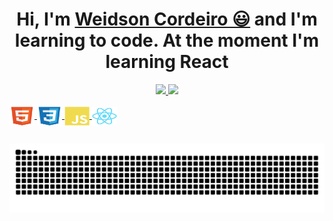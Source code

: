 <!--
**WeidsonCordeiro/WeidsonCordeiro** is a ✨ _special_ ✨ repository because its `README.md` (this file) appears on your GitHub profile.

Here are some ideas to get you started:

- 🔭 I’m currently working on ...
- 🌱 I’m currently learning ...
- 👯 I’m looking to collaborate on ...
- 🤔 I’m looking for help with ...
- 💬 Ask me about ...
- 📫 How to reach me: ...
- 😄 Pronouns: ...
- ⚡ Fun fact: ...

Site de emojis: https://emojipedia.org/search/?q=bag
Site de Badges: https://dev.to/envoy_/150-badges-for-...
Site de ícones: https://devicon.dev/
-->

<div align="center">
  <h1 align="center">
    Hi, I'm <a href="https://www.linkedin.com/in/weidson-cordeiro-45390244/">Weidson Cordeiro 😃️</a> and I'm learning to code. At the moment I'm learning React
  </h1>
</div>

<div align="center">
  <a href="https://github.com/WeidsonCordeiro">
  <img width="48%" src="https://github-readme-stats.vercel.app/api?username=WeidsonCordeiro&show_icons=true&theme=dracula&include_all_commits=true&count_private=true"/>
  <img width="48%" src="https://github-readme-stats.vercel.app/api/top-langs/?username=WeidsonCordeiro&layout=compact&langs_count=7&theme=dracula"/>
</div>
<div style="display: inline_block"><br>
  <!--<img align="center" alt="Weidson-Ts" height="30" width="40" src="https://raw.githubusercontent.com/devicons/devicon/master/icons/typescript/typescript-plain.svg">
  <img align="center" alt="Weidson-React" height="30" width="40" src="https://raw.githubusercontent.com/devicons/devicon/master/icons/react/react-original.svg">-->
  <img align="center" alt="Weidson-HTML" height="30" width="40" src="https://raw.githubusercontent.com/devicons/devicon/master/icons/html5/html5-original.svg">
  <img align="center" alt="Weidson-CSS" height="30" width="40" src="https://raw.githubusercontent.com/devicons/devicon/master/icons/css3/css3-original.svg">
  <img align="center" alt="Weidson-Js" height="30" width="40" src="https://raw.githubusercontent.com/devicons/devicon/master/icons/javascript/javascript-plain.svg">
  <img align="center" alt="Weidson-React" height="30" width="40" src="https://raw.githubusercontent.com/devicons/devicon/master/icons/react/react-original.svg">
  <!--<img align="center" alt="Weidson-Python" height="30" width="40" src="https://raw.githubusercontent.com/devicons/devicon/master/icons/python/python-original.svg">
  <img align="center" alt="Weidson-Csharp" height="30" width="40" src="https://raw.githubusercontent.com/devicons/devicon/master/icons/csharp/csharp-original.svg">
  <img align="right" alt="Weidson-pic" height="150" style="border-radius:50px;"       src="https://media.discordapp.net/attachments/639956127056134178/890373478988013628/Publicacoes_Instagram_1_1.png?width=676&height=676">-->
</div>

  ##
  
  <div align="center">

  ![Snake animation](https://github.com/WeidsonCordeiro/WeidsonCordeiro/blob/output/github-contribution-grid-snake.svg)
  
</div>

  
